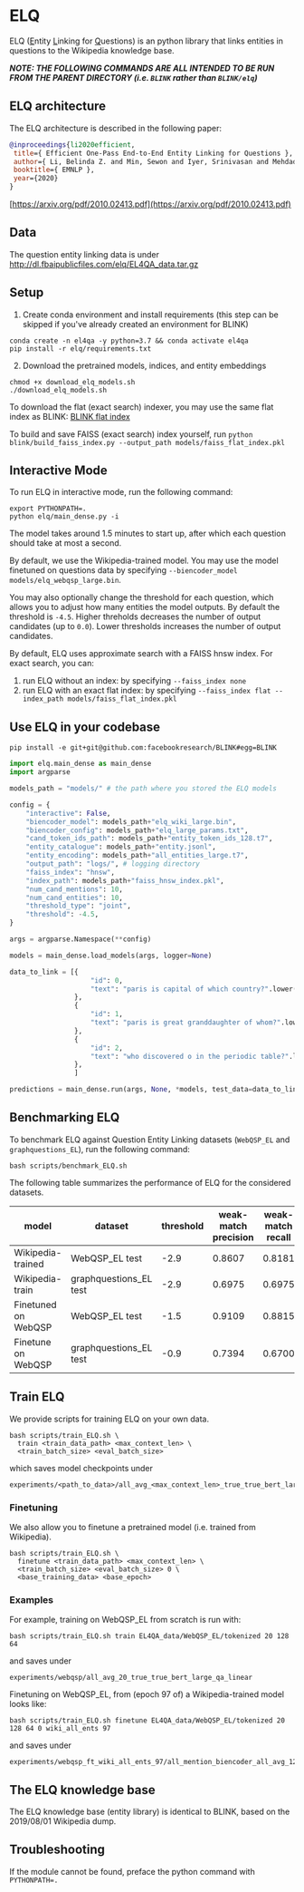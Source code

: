 # ELQ

ELQ (<ins>E</ins>ntity <ins>L</ins>inking for <ins>Q</ins>uestions) is an python library that links entities in questions to the Wikipedia knowledge base.

***NOTE: THE FOLLOWING COMMANDS ARE ALL INTENDED TO BE RUN FROM THE PARENT DIRECTORY (i.e. `BLINK` rather than `BLINK/elq`)***


## ELQ architecture

The ELQ architecture is described in the following paper:

```bibtex
@inproceedings{li2020efficient,
 title={ Efficient One-Pass End-to-End Entity Linking for Questions },
 author={ Li, Belinda Z. and Min, Sewon and Iyer, Srinivasan and Mehdad, Yashar and Yih, Wen-tau },
 booktitle={ EMNLP },
 year={2020}
}
```

[https://arxiv.org/pdf/2010.02413.pdf](https://arxiv.org/pdf/2010.02413.pdf)

## Data
The question entity linking data is under http://dl.fbaipublicfiles.com/elq/EL4QA_data.tar.gz


## Setup
1. Create conda environment and install requirements (this step can be skipped if you've already created an environment for BLINK)
```console
conda create -n el4qa -y python=3.7 && conda activate el4qa
pip install -r elq/requirements.txt
```

2. Download the pretrained models, indices, and entity embeddings
```console
chmod +x download_elq_models.sh
./download_elq_models.sh
```

To download the flat (exact search) indexer, you may use the same flat index as BLINK: [BLINK flat index](http://dl.fbaipublicfiles.com/BLINK//faiss_flat_index.pkl)

To build and save FAISS (exact search) index yourself, run
`python blink/build_faiss_index.py --output_path models/faiss_flat_index.pkl`


## Interactive Mode
To run ELQ in interactive mode, run the following command:
```console
export PYTHONPATH=.
python elq/main_dense.py -i
```
The model takes around 1.5 minutes to start up, after which each question should take at most a second.

By default, we use the Wikipedia-trained model. You may use the model finetuned on questions data by specifying `--biencoder_model models/elq_webqsp_large.bin`.

You may also optionally change the threshold for each question, which allows you to adjust how many entities the model outputs. By default the threshold is `-4.5`. 
Higher threholds decreases the number of output candidates (up to `0.0`). Lower thresholds increases the number of output candidates.

By default, ELQ uses approximate search with a FAISS hnsw index. For exact search, you can:
1. run ELQ without an index: by specifying `--faiss_index none`
2. run ELQ with an exact flat index: by specifying `--faiss_index flat --index_path models/faiss_flat_index.pkl`


## Use ELQ in your codebase

```console
pip install -e git+git@github.com:facebookresearch/BLINK#egg=BLINK
```

```python
import elq.main_dense as main_dense
import argparse

models_path = "models/" # the path where you stored the ELQ models

config = {
    "interactive": False,
    "biencoder_model": models_path+"elq_wiki_large.bin",
    "biencoder_config": models_path+"elq_large_params.txt",
    "cand_token_ids_path": models_path+"entity_token_ids_128.t7",
    "entity_catalogue": models_path+"entity.jsonl",
    "entity_encoding": models_path+"all_entities_large.t7",
    "output_path": "logs/", # logging directory
    "faiss_index": "hnsw",
    "index_path": models_path+"faiss_hnsw_index.pkl",
    "num_cand_mentions": 10,
    "num_cand_entities": 10,
    "threshold_type": "joint",
    "threshold": -4.5,
}

args = argparse.Namespace(**config)

models = main_dense.load_models(args, logger=None)

data_to_link = [{
                    "id": 0,
                    "text": "paris is capital of which country?".lower(),
                },
                {
                    "id": 1,
                    "text": "paris is great granddaughter of whom?".lower(),
                },
                {
                    "id": 2,
                    "text": "who discovered o in the periodic table?".lower(),
                },
                ]

predictions = main_dense.run(args, None, *models, test_data=data_to_link)
```

## Benchmarking ELQ

To benchmark ELQ against Question Entity Linking datasets (`WebQSP_EL` and `graphquestions_EL`), run the following command:

```console
bash scripts/benchmark_ELQ.sh  
```

The following table summarizes the performance of ELQ for the considered datasets.

model | dataset | threshold | weak-match precision | weak-match recall | weak-match F1 | EM precision | EM recall | EM F1 | 
------------- | ------------- | ------------- | ------------- | ------------- | ------------- | ------------- | ------------- | ------------- |
Wikipedia-trained | WebQSP_EL test | -2.9 | 0.8607 | 0.8181 | 0.8389 | 0.8607 | 0.7975 | 0.7581 | 0.7773 |
Wikipedia-train | graphquestions_EL test | -2.9 | 0.6975 | 0.6975 | 0.6975 | 0.6212 | 0.6212 | 0.6212 |
Finetuned on WebQSP | WebQSP_EL test | -1.5 | 0.9109 | 0.8815 | 0.8960 | 0.8741 | 0.8459 | 0.8598 |
Finetune on WebQSP | graphquestions_EL test | -0.9 | 0.7394 | 0.6700 | 0.7030 | 0.6716 | 0.6086 | 0.6386 |

## Train ELQ

We provide scripts for training ELQ on your own data.
```console
bash scripts/train_ELQ.sh \
  train <train_data_path> <max_context_len> \
  <train_batch_size> <eval_batch_size>
```
which saves model checkpoints under
```
experiments/<path_to_data>/all_avg_<max_context_len>_true_true_bert_large_qa_linear
```
### Finetuning
We also allow you to finetune a pretrained model (i.e. trained from Wikipedia).
```console
bash scripts/train_ELQ.sh \
  finetune <train_data_path> <max_context_len> \
  <train_batch_size> <eval_batch_size> 0 \
  <base_training_data> <base_epoch>
```

### Examples
For example, training on WebQSP_EL from scratch is run with:
```console
bash scripts/train_ELQ.sh train EL4QA_data/WebQSP_EL/tokenized 20 128 64
```
and saves under
```
experiments/webqsp/all_avg_20_true_true_bert_large_qa_linear
```

Finetuning on WebQSP_EL, from (epoch 97 of) a Wikipedia-trained model looks like:
```console
bash scripts/train_ELQ.sh finetune EL4QA_data/WebQSP_EL/tokenized 20 128 64 0 wiki_all_ents 97
```
and saves under
```
experiments/webqsp_ft_wiki_all_ents_97/all_mention_biencoder_all_avg_128_true_true_bert_large_qa_linear
```


## The ELQ knowledge base
The ELQ knowledge base (entity library) is identical to BLINK, based on the 2019/08/01 Wikipedia dump.


## Troubleshooting

If the module cannot be found, preface the python command with `PYTHONPATH=.`

